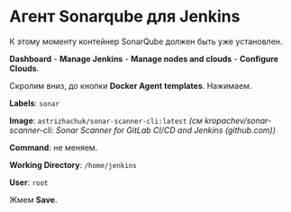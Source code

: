 # Агент Sonarqube для Jenkins

К этому моменту контейнер SonarQube должен быть уже установлен.

**Dashboard** - **Manage Jenkins** - **Manage nodes and clouds** - **Configure Clouds**.

Скролим вниз, до кнопки **Docker Agent templates**. Нажимаем.

**Labels**: `sonar`

**Image**: `astrizhachuk/sonar-scanner-cli:latest` 
*(см kropachev/sonar-scanner-cli: Sonar Scanner for GitLab CI/CD and Jenkins (github.com))*

**Command**: не меняем.

**Working Directory**: `/home/jenkins`

**User**: `root`

Жмем **Save**.